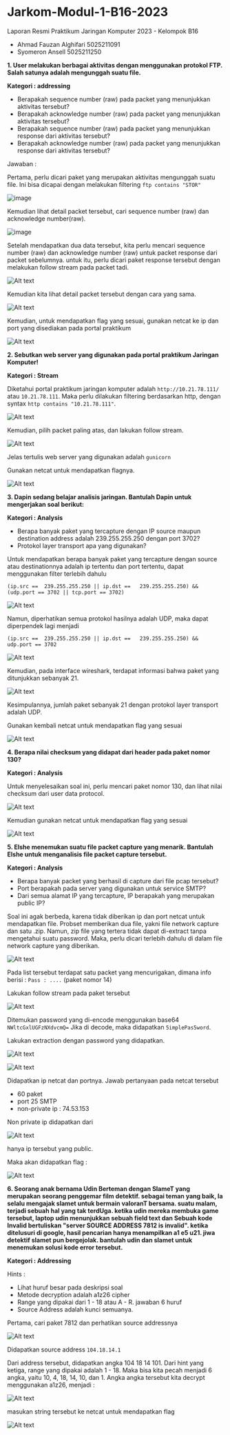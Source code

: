 # Jarkom-Modul-1-B16-2023
Laporan Resmi Praktikum Jaringan Komputer 2023 - Kelompok B16
-   Ahmad Fauzan Alghifari  5025211091
-   Syomeron Ansell         5025211250


**1. User melakukan berbagai aktivitas dengan menggunakan protokol FTP. Salah satunya adalah mengunggah suatu file.**

**Kategori : addressing**
* Berapakah sequence number (raw) pada packet yang menunjukkan aktivitas tersebut? 
* Berapakah acknowledge number (raw) pada packet yang menunjukkan aktivitas tersebut? 
* Berapakah sequence number (raw) pada packet yang menunjukkan response dari aktivitas tersebut?
* Berapakah acknowledge number (raw) pada packet yang menunjukkan response dari aktivitas tersebut?

Jawaban : 

Pertama, perlu dicari paket yang merupakan aktivitas mengunggah suatu file. Ini bisa dicapai dengan melakukan filtering ```ftp contains "STOR"```

![image](https://github.com/fazghfr/Jarkom-Modul-1-B16-2023/assets/96367502/31b2f2e8-8d4a-4d40-a073-a2346c977da6)

Kemudian lihat detail packet tersebut, cari sequence number (raw) dan acknowledge number(raw).

![image](https://github.com/fazghfr/Jarkom-Modul-1-B16-2023/assets/96367502/529ca7ea-d162-4e5d-ac80-2459cd386785)

Setelah mendapatkan dua data tersebut, kita perlu mencari sequence number (raw) dan acknowledge number (raw) untuk packet response dari packet sebelumnya. 
untuk itu, perlu dicari paket response tersebut dengan melakukan follow stream pada packet tadi.

![Alt text](images/image.png)

Kemudian kita lihat detail packet tersebut dengan cara yang sama.

![Alt text](images/image-1.png)

Kemudian, untuk mendapatkan flag yang sesuai, gunakan netcat ke ip dan port yang disediakan pada portal praktikum

![Alt text](images/image-2.png)

**2. Sebutkan web server yang digunakan pada portal praktikum Jaringan Komputer!**

**Kategori : Stream**

Diketahui portal praktikum jaringan komputer adalah ```http://10.21.78.111/``` atau ```10.21.78.111```. Maka perlu dilakukan filtering berdasarkan http, dengan syntax ```http contains "10.21.78.111"```.

![Alt text](images/image-5.png)

Kemudian, pilih packet paling atas, dan lakukan follow stream.

![Alt text](images/image-6.png)

Jelas tertulis web server yang digunakan adalah ```gunicorn```

Gunakan netcat untuk mendapatkan flagnya.

![Alt text](images/image-7.png)

**3. Dapin sedang belajar analisis jaringan. Bantulah Dapin untuk mengerjakan soal berikut:**

**Kategori : Analysis**

* Berapa banyak paket yang tercapture dengan IP source maupun destination address adalah 239.255.255.250 dengan port 3702?
* Protokol layer transport apa yang digunakan?

Untuk mendapatkan berapa banyak paket yang tercapture dengan source atau destinationnya adalah ip tertentu dan port tertentu, dapat menggunakan filter 
terlebih dahulu

```(ip.src ==  239.255.255.250 || ip.dst ==   239.255.255.250) && (udp.port == 3702 || tcp.port == 3702)```

![Alt text](images/image-8.png)

Namun, diperhatikan semua protokol hasilnya adalah UDP, maka dapat diperpendek lagi menjadi 

```(ip.src ==  239.255.255.250 || ip.dst ==   239.255.255.250) && udp.port == 3702```

![Alt text](images/image-9.png)

Kemudian, pada interface wireshark, terdapat informasi bahwa paket yang ditunjukkan sebanyak 21.

![Alt text](images/image-10.png)

Kesimpulannya, jumlah paket sebanyak 21 dengan protokol layer transport adalah UDP.

Gunakan kembali netcat untuk mendapatkan flag yang sesuai

![Alt text](images/image-11.png)

**4. Berapa nilai checksum yang didapat dari header pada paket nomor 130?**

**Kategori :  Analysis**

Untuk menyelesaikan soal ini, perlu mencari paket nomor 130, dan lihat nilai checksum dari
user data protocol.

![Alt text](images/image-14.png)

Kemudian gunakan netcat untuk mendapatkan flag yang sesuai

![Alt text](images/image-15.png)

**5. Elshe menemukan suatu file packet capture yang menarik. Bantulah Elshe untuk menganalisis file packet capture tersebut.**

**Kategori :  Analysis**

* Berapa banyak packet yang berhasil di capture dari file pcap tersebut?
* Port berapakah pada server yang digunakan untuk service SMTP?
* Dari semua alamat IP yang tercapture, IP berapakah yang merupakan public IP?

Soal ini agak berbeda, karena tidak diberikan ip dan port netcat untuk mendapatkan file. Probset memberikan dua file, yakni file network capture dan satu .zip.
Namun, zip file yang tertera tidak dapat di-extract tanpa mengetahui suatu password. Maka, perlu dicari terlebih dahulu di dalam file network capture yang diberikan.

![Alt text](images/image-16.png)

Pada list tersebut terdapat satu packet yang mencurigakan, dimana info berisi : ```Pass : ....``` (paket nomor 14)

Lakukan follow stream pada paket tersebut

![Alt text](images/image-17.png)

Ditemukan password yang di-encode menggunakan base64 ```NWltcGxlUGFzNXdvcmQ=``` Jika di decode, maka didapatkan ```5implePas5word```.

Lakukan extraction dengan password yang didapatkan.

![Alt text](images/image-18.png)

![Alt text](images/image-19.png)

Didapatkan ip netcat dan portnya. Jawab pertanyaan pada netcat tersebut
* 60 paket
* port 25 SMTP
* non-private ip : 74.53.153

Non private ip didapatkan dari

![Alt text](images/image-20.png)

hanya ip tersebut yang public.

Maka akan didapatkan flag : 

![Alt text](images/image-21.png)


**6. Seorang anak bernama Udin Berteman dengan SlameT yang merupakan seorang penggemar film detektif. sebagai teman yang baik, Ia selalu mengajak slamet untuk bermain valoranT bersama. suatu malam, terjadi sebuah hal yang tak terdUga. ketika udin mereka membuka game tersebut, laptop udin menunjukkan sebuah field text dan Sebuah kode Invalid bertuliskan "server SOURCE ADDRESS 7812 is invalid". ketika ditelusuri di google, hasil pencarian hanya menampilkan a1 e5 u21. jiwa detektif slamet pun bergejolak. bantulah udin dan slamet untuk menemukan solusi kode error tersebut.**

**Kategori : Addressing**

Hints : 
* Lihat huruf besar pada deskripsi soal
* Metode decryption adalah a1z26 cipher
* Range yang dipakai dari 1 - 18 atau A - R. jawaban 6 huruf
* Source Address adalah kunci semuanya.

Pertama, cari paket 7812 dan perhatikan source addressnya

![Alt text](images/image-22.png)

Didapatkan source address ```104.18.14.1```

Dari address tersebut, didapatkan angka 104 18 14 101. Dari hint yang ketiga, range yang dipakai adalah 1 - 18. Maka bisa kita pecah menjadi 6 angka, yaitu 10, 4, 18, 14, 10, dan 1. Angka angka tersebut kita decrypt menggunakan a1z26, menjadi : 

![Alt text](images/image-23.png)


masukan string tersebut ke netcat untuk mendapatkan flag

![Alt text](images/image-24.png)
